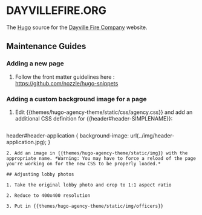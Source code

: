 # DAYVILLEFIRE.ORG

The [Hugo](http://gohugo.io) source for the [Dayville Fire Company](http://dayvillefire.org/) website.

## Maintenance Guides

### Adding a new page

1. Follow the front matter guidelines here : https://github.com/nozzle/hugo-snippets

### Adding a custom background image for a page

1. Edit {{themes/hugo-agency-theme/static/css/agency.css}} and add an additional CSS definition for {{header#header-SIMPLENAME}}:
   ```
header#header-application {
    background-image: url(../img/header-application.jpg);
}
   ```
2. Add an image in {{themes/hugo-agency-theme/static/img}} with the appropriate name. *Warning: You may have to force a reload of the page you're working on for the new CSS to be properly loaded.*

## Adjusting lobby photos

1. Take the original lobby photo and crop to 1:1 aspect ratio

2. Reduce to 400x400 resolution

3. Put in {{themes/hugo-agency-theme/static/img/officers}}

